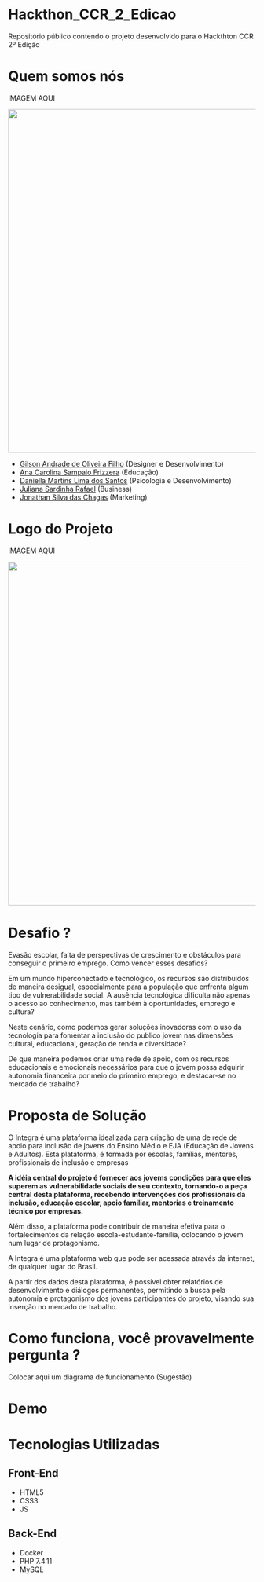 # Hackthon_CCR_2_Edicao
Repositório público contendo o projeto desenvolvido para o Hackthton CCR 2º Edição
# Quem somos nós
IMAGEM AQUI
<p align="center">
  <img src="" width="700">
</p>

- [Gilson Andrade de Oliveira Filho](https://gilsonoliveira180029618.wordpress.com/) (Designer e Desenvolvimento)
- [Ana Carolina Sampaio Frizzera](https://www.linkedin.com/in/anafrizzera/) (Educação)
- [Daniella Martins Lima dos Santos](http://lattes.cnpq.br/4355299128341934) (Psicologia e Desenvolvimento)
- [Juliana Sardinha Rafael](https://www.linkedin.com/in/jsrafael) (Business)
- [Jonathan Silva das Chagas](https://www.linkedin.com/in/jonathan-chagas-8983059b/) (Marketing)

# Logo do Projeto
IMAGEM AQUI
<p align="center">
  <img src="" width="700">
</p>

# Desafio ?

Evasão escolar, falta de perspectivas de crescimento e obstáculos para conseguir o primeiro emprego. Como vencer esses desafios? 

Em um mundo hiperconectado e tecnológico, os recursos são distribuídos de maneira desigual, especialmente para a população que enfrenta algum tipo de vulnerabilidade social. A ausência tecnológica dificulta não apenas o acesso ao conhecimento, mas também à oportunidades, emprego e cultura?

Neste cenário, como podemos gerar soluções inovadoras com o uso da tecnologia para fomentar a inclusão do publico jovem nas dimensões cultural, educacional, geração de renda e diversidade?

De que maneira podemos criar uma rede de apoio, com os recursos educacionais e emocionais necessários para que o jovem possa adquirir autonomia financeira por meio do primeiro emprego, e destacar-se no mercado de trabalho?
# Proposta de Solução 

O Integra é uma plataforma idealizada para criação de uma de rede de apoio para inclusão de jovens do Ensino Médio e EJA (Educação de Jovens e Adultos). Esta plataforma, é formada por escolas, famílias, mentores, profissionais de inclusão e empresas

<b>A idéia central do projeto é fornecer aos jovems condições para que
eles superem as vulnerabilidade sociais de seu contexto, tornando-o a peça central desta plataforma, recebendo intervenções dos profissionais da inclusão, educação escolar, apoio familiar, mentorias e treinamento técnico por empresas.</b>

Além disso, a plataforma pode contribuir de maneira efetiva para o fortalecimentos da relação escola-estudante-família, colocando o jovem num lugar de protagonismo.

A Integra é uma plataforma web que pode ser acessada através da internet,
de qualquer lugar do Brasil.

A partir dos dados desta plataforma, é possível obter relatórios de desenvolvimento e diálogos permanentes, permitindo a busca pela autonomia e protagonismo dos jovens participantes do projeto, visando sua inserção no mercado de trabalho.

# Como funciona, você provavelmente pergunta ?

Colocar aqui um diagrama de funcionamento (Sugestão)

# Demo
# Tecnologias Utilizadas
## Front-End
- HTML5
- CSS3
- JS
## Back-End
- Docker
- PHP 7.4.11
- MySQL
